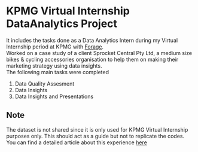 # KPMG Virtual Internship DataAnalytics Project 
It includes the tasks done as a Data Analytics Intern during my Virtual Internship period at KPMG with [Forage](https://www.theforage.com/virtual-internships/prototype/m7W4GMqeT3bh9Nb2c/Data-Analytics-Virtual-Internship).  
Worked on a case study of a client Sprocket Central Pty Ltd, a medium size bikes & cycling accessories organisation to help them on making their marketing strategy using data insights.  
The following main tasks were completed
1. Data Quality Assesment
2. Data Insights
3. Data Insights and Presentations<br />
## Note
The dataset is not shared since it is only used for KPMG Virtual Internship purposes only. 
This should act as a guide but not to replicate the codes.  
You can find a detailed article about this experience [here](https://medium.com/@nabangiphyllis7/list/technical-articles-d30d2e370d89)

